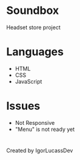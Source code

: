 # Soundbox
 Headset store project
 
 # Languages
 <ul>
  <li> HTML
  <li> CSS
  <li> JavaScript
 </ul>
 
# Issues

 <ul>
  <li> Not Responsive
  <li> "Menu" is not ready yet
 </ul>
 
 # 
<p>Created by IgorLucassDev</p>



